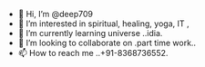 - 👋 Hi, I’m @deep709
- 👀 I’m interested in spiritual, healing, yoga, IT , 
- 🌱 I’m currently learning universe ..idia.
- 💞️ I’m looking to collaborate on .part time work..
- 📫 How to reach me ..+91-8368736552.

<!---
deep709/deep709 is a ✨ special ✨ repository because its `README.md` (this file) appears on your GitHub profile.
You can click the Preview link to take a look at your changes.
--->
